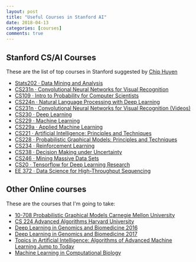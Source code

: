 ```yaml
---
layout: post
title: "Useful Courses in Stanford AI"
date: 2018-04-13
categories: [courses]
comments: true
---
```


## Stanford CS/AI Courses

These are the list of top courses in Stanford suggested by [Chip Huyen](https://huyenchip.com/2018/03/30/guide-to-Artificial-Intelligence-Stanford.html)

- [Stats202 · Data Mining and Analysis](http://web.stanford.edu/class/stats202/)
- [CS231n · Convolutional Neural Networks for Visual Recognition](http://cs231n.stanford.edu/)
- [CS109 · Intro to Probability for Computer Scientists](http://web.stanford.edu/class/archive/cs/cs109/cs109.1166/)
- [CS224n · Natural Language Processing with Deep Learning](http://web.stanford.edu/class/cs224n/)
- [CS231n · Convolutional Neural Networks for Visual Recognition (Videos)](https://www.youtube.com/playlist?list=PLzUTmXVwsnXod6WNdg57Yc3zFx_f-RYsq)
- [CS230 · Deep Learning](http://cs230.stanford.edu/)
- [CS229 · Machine Learning](http://cs229.stanford.edu/)
- [CS229a · Applied Machine Learning](http://cs229a.stanford.edu/)
- [CS221 · Artificial Intelligence: Principles and Techniques](https://web.stanford.edu/class/cs221/)
- [CS228 · Probabilistic Graphical Models: Principles and Techniques](https://ermongroup.github.io/cs228-notes/)
- [CS234 · Reinforcement Learning](http://web.stanford.edu/class/cs234/)
- [CS238 · Decision Making under Uncertainty](http://web.stanford.edu/class/aa228/)
- [CS246 · Mining Massive Data Sets](http://web.stanford.edu/class/cs246/)
- [CS20 · Tensorflow for Deep Learning Research](https://web.stanford.edu/class/cs20si/)
- [EE 372 · Data Science for High-Throughput Sequencing](http://ee372.stanford.edu)


## Other Online courses

These are the courses that I'm going to take:

- [10-708 Probabilistic Graphical Models Carnegie Mellon University](http://www.cs.cmu.edu/%7Eepxing/Class/10708-14/lecture.html)
- [CS 224 Advanced Algorithms Harvard University](http://people.seas.harvard.edu/%7Eminilek/cs224/fall14/lec.html)
- [Deep Learning in Genomics and Biomedicine 2016](https://canvas.stanford.edu/courses/51037)
- [Deep Learning in Genomics and Biomedicine 2017](https://canvas.stanford.edu/courses/70852)
- [Topics in Artificial Intelligence: Algorithms of Advanced Machine Learning
Jump to Today](https://canvas.stanford.edu/courses/66218/)
- [Machine Learning in Computational Biology](http://www.cs.toronto.edu/~goldenberg/CSC2431/CSC_2431_Machine_Learning_in_Computational_Biology_2015/Syllabus.html)